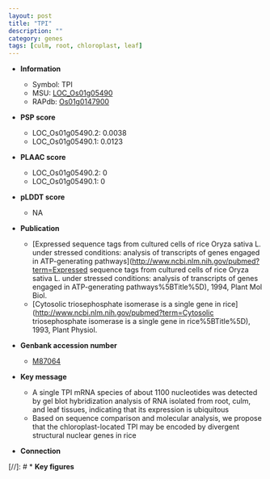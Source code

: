 ```yaml
---
layout: post
title: "TPI"
description: ""
category: genes
tags: [culm, root, chloroplast, leaf]
---
```


* **Information**  
    + Symbol: TPI  
    + MSU: [LOC_Os01g05490](http://rice.plantbiology.msu.edu/cgi-bin/ORF_infopage.cgi?orf=LOC_Os01g05490)  
    + RAPdb: [Os01g0147900](http://rapdb.dna.affrc.go.jp/viewer/gbrowse_details/irgsp1?name=Os01g0147900)  

* **PSP score**  
    + LOC_Os01g05490.2: 0.0038 
    + LOC_Os01g05490.1: 0.0123 

* **PLAAC score**  
    + LOC_Os01g05490.2: 0 
    + LOC_Os01g05490.1: 0 

* **pLDDT score**
    + NA


* **Publication**  
    + [Expressed sequence tags from cultured cells of rice Oryza sativa L. under stressed conditions: analysis of transcripts of genes engaged in ATP-generating pathways](http://www.ncbi.nlm.nih.gov/pubmed?term=Expressed sequence tags from cultured cells of rice Oryza sativa L. under stressed conditions: analysis of transcripts of genes engaged in ATP-generating pathways%5BTitle%5D), 1994, Plant Mol Biol.
    + [Cytosolic triosephosphate isomerase is a single gene in rice](http://www.ncbi.nlm.nih.gov/pubmed?term=Cytosolic triosephosphate isomerase is a single gene in rice%5BTitle%5D), 1993, Plant Physiol.

* **Genbank accession number**  
    + [M87064](http://www.ncbi.nlm.nih.gov/nuccore/M87064)

* **Key message**  
    + A single TPI mRNA species of about 1100 nucleotides was detected by gel blot hybridization analysis of RNA isolated from root, culm, and leaf tissues, indicating that its expression is ubiquitous
    + Based on sequence comparison and molecular analysis, we propose that the chloroplast-located TPI may be encoded by divergent structural nuclear genes in rice

* **Connection**  

[//]: # * **Key figures**  



